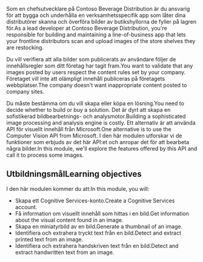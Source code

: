 <span data-ttu-id="cd2ef-101">Som en chefsutvecklare på Contoso Beverage Distribution är du ansvarig för att bygga och underhålla en verksamhetsspecifik app som låter dina distributörer skanna och överföra bilder av butikshyllorna de fyller på lagren för.</span><span class="sxs-lookup"><span data-stu-id="cd2ef-101">As a lead developer at Contoso Beverage Distribution, you're responsible for building and maintaining a line-of-business app that lets your frontline distributors scan and upload images of the store shelves they are restocking.</span></span>

<span data-ttu-id="cd2ef-102">Du vill verifiera att alla bilder som publicerats av användare följer de innehållsregler som ditt företag har tagit fram.</span><span class="sxs-lookup"><span data-stu-id="cd2ef-102">You want to validate that any images posted by users respect the content rules set by your company.</span></span> <span data-ttu-id="cd2ef-103">Företaget vill inte att olämpligt innehåll publiceras på företagets webbplatser.</span><span class="sxs-lookup"><span data-stu-id="cd2ef-103">The company doesn't want inappropriate content posted to company sites.</span></span> 

<span data-ttu-id="cd2ef-104">Du måste bestämma om du vill skapa eller köpa en lösning.</span><span class="sxs-lookup"><span data-stu-id="cd2ef-104">You need to decide whether to build or buy a solution.</span></span> <span data-ttu-id="cd2ef-105">Det är dyrt att skapa en sofistikerad bildbearbetnings- och analysmotor.</span><span class="sxs-lookup"><span data-stu-id="cd2ef-105">Building a sophisticated image processing and analysis engine is costly.</span></span> <span data-ttu-id="cd2ef-106">Ett alternativ är att använda API för visuellt innehåll från Microsoft.</span><span class="sxs-lookup"><span data-stu-id="cd2ef-106">One alternative is to use the Computer Vision API from Microsoft.</span></span> <span data-ttu-id="cd2ef-107">I den här modulen utforskar vi de funktioner som erbjuds av det här API:et och anropar det för att bearbeta några bilder.</span><span class="sxs-lookup"><span data-stu-id="cd2ef-107">In this module, we'll explore the features offered by this API and call it to process some images.</span></span> 

## <a name="learning-objectives"></a><span data-ttu-id="cd2ef-108">Utbildningsmål</span><span class="sxs-lookup"><span data-stu-id="cd2ef-108">Learning objectives</span></span>

<span data-ttu-id="cd2ef-109">I den här modulen kommer du att:</span><span class="sxs-lookup"><span data-stu-id="cd2ef-109">In this module, you will:</span></span>

- <span data-ttu-id="cd2ef-110">Skapa ett Cognitive Services-konto.</span><span class="sxs-lookup"><span data-stu-id="cd2ef-110">Create a Cognitive Services account.</span></span>
- <span data-ttu-id="cd2ef-111">Få information om visuellt innehåll som hittas i en bild.</span><span class="sxs-lookup"><span data-stu-id="cd2ef-111">Get information about the visual content found in an image.</span></span>
- <span data-ttu-id="cd2ef-112">Skapa en miniatyrbild av en bild.</span><span class="sxs-lookup"><span data-stu-id="cd2ef-112">Generate a thumbnail of an image.</span></span>
- <span data-ttu-id="cd2ef-113">Identifiera och extrahera tryckt text från en bild.</span><span class="sxs-lookup"><span data-stu-id="cd2ef-113">Detect and extract printed text from an image.</span></span>
- <span data-ttu-id="cd2ef-114">Identifiera och extrahera handskriven text från en bild.</span><span class="sxs-lookup"><span data-stu-id="cd2ef-114">Detect and extract handwritten text from an image.</span></span>